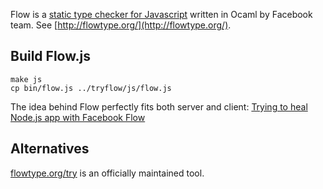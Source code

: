 Flow is a [static type checker for Javascript](http://flowtype.org/) written in Ocaml by Facebook team. See [http://flowtype.org/](http://flowtype.org/).

## Build Flow.js
```
make js
cp bin/flow.js ../tryflow/js/flow.js
```
The idea behind Flow perfectly fits both server and client: [Trying to heal Node.js app with Facebook Flow](http://potomushto.com/2015/01/26/facebook-flow-on-server-and-client.html)

## Alternatives

[flowtype.org/try](https://flowtype.org/try/) is an officially maintained tool.
